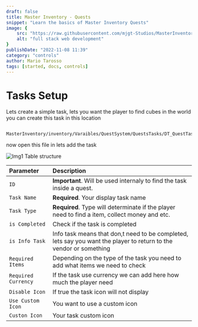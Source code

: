 ```yaml
---
draft: false
title: Master Inventory - Quests
snippet: "Learn the basics of Master Inventory Quests"
image: {
    src: "https://raw.githubusercontent.com/mjgt-Studios/MasterInventoryDocs/main/imgs/PostImgs/Controls.png",
    alt: "full stack web development"
}
publishDate: "2022-11-08 11:39"
category: "controls"
author: Mario Tarosso
tags: [started, docs, controls]
---
```



# Tasks Setup
Lets create a simple task, lets you want the player to find cubes in the world you can create this task in this location
```http
  MasterInventory/inventory/Varaibles/QuestSystem/QuestsTasks/DT_QuestTasks.uasset
```
now open this file in lets add the task


![Img1](https://raw.githubusercontent.com/mjgt-Studios/MasterInventoryDocs/main/imgs/Quests/img1.png)
Table structure

| Parameter |  Description                       |
| :-------- |  :-------------------------------- |
| `ID` | **Important**. Will be used internaly to find the task inside a quest. |
| `Task Name` | **Required**. Your display task name |
| `Task Type` | **Required**. Type will determinate if the player need to find a item, collect money and etc. |
| `is Completed` | Check if the task is completed |
| `is Info Task` | Info task means that don,t need to be completed, lets say you want the player to return to the vendor or something |
| `Required Items` | Depending on the type of the task you need to add what items we need to check |
| `Required Currency` | If the task use currency we can add here how much the player need |
| `Disable Icon` | If true the task icon will not display |
| `Use Custom Icon` | You want to use a custom icon |
| `Custon Icon` | Your task custom icon |
